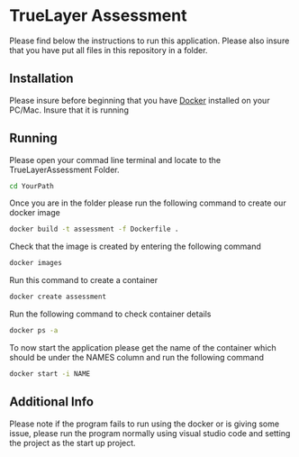 # TrueLayer Assessment

Please find below the instructions to run this application. Please also insure that you have put all files in this repository in a folder.

## Installation

Please insure before beginning that you have [Docker](https://www.docker.com/products/docker-desktop) installed on your PC/Mac. Insure that it is running

## Running

Please open your commad line terminal and locate to the TrueLayerAssessment Folder. 

```bash
cd YourPath
```

Once you are in the folder please run the following command to create our docker image

```bash
docker build -t assessment -f Dockerfile .
```
Check that the image is created by entering the following command

```bash
docker images
```

Run this command to create a container 

```bash
docker create assessment
```

Run the following command to check container details

```bash
docker ps -a
```

To now start the application please get the name of the container which should be under the NAMES column and run the following command

```bash
docker start -i NAME
```

## Additional Info

Please note if the program fails to run using the docker or is giving some issue, please run the program normally using visual studio code and setting the project as the start up project.

